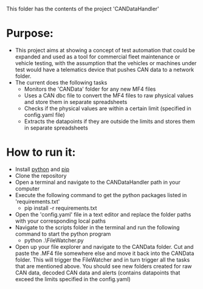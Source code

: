 This folder has the contents of the project 'CANDataHandler'

# Purpose:
* This project aims at showing a concept of test automation that could be expanded and used as a tool for commercial fleet maintenance or 
vehicle testing, with the assumption that the vehicles or machines under test would have a telematics device that pushes CAN data to a
network folder.
* The current does the following tasks
    * Monitors the 'CANData' folder for any new MF4 files
    * Uses a CAN dbc file to convert the MF4 files to raw physical values and store them in separate spreadsheets
    * Checks if the physical values are within a certain limit (specified in config.yaml file)
    * Extracts the datapoints if they are outside the limits and stores them in separate spreadsheets

# How to run it:
* Install [python](https://www.python.org/downloads/) and [pip](https://pip.pypa.io/en/stable/installation/)
* Clone the repository
* Open a terminal and navigate to the CANDataHandler path in your computer
* Execute the following command to get the python packages listed in 'requirements.txt'
    * pip install -r requirements.txt
* Open the 'config.yaml' file in a text editor and replace the folder paths with your corresponding local paths
* Navigate to the scripts folder in the terminal and run the following command to start the python program
    * python .\FileWatcher.py
* Open up your file explorer and navigate to the CANData folder. Cut and paste the .MF4 file somewhere else and move it back into the CANData
  folder. This will trigger the FileWatcher and in turn trigger all the tasks that are mentioned above. You should see new folders created for
  raw CAN data, decoded CAN data and alerts (contains datapoints that exceed the limits specified in the config.yaml)
